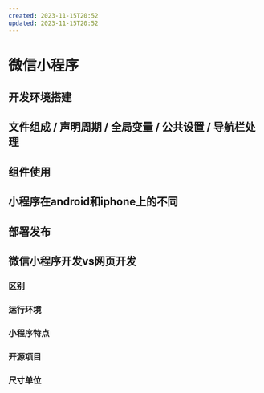 ```yaml
---
created: 2023-11-15T20:52
updated: 2023-11-15T20:52
---
```

# 微信小程序

## 开发环境搭建

## 文件组成 / 声明周期 / 全局变量 / 公共设置 / 导航栏处理

## 组件使用

## 小程序在android和iphone上的不同

## 部署发布

## 微信小程序开发vs网页开发

### 区别

### 运行环境

### 小程序特点

### 开源项目

### 尺寸单位

